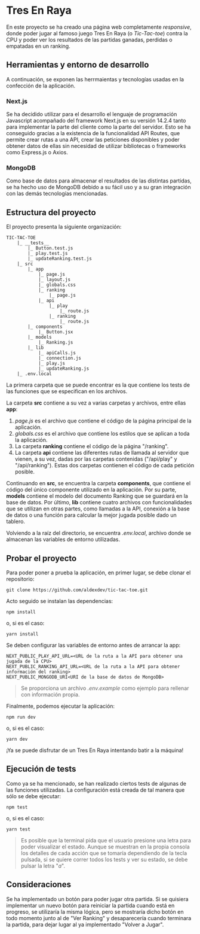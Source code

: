 # Tres En Raya

En este proyecto se ha creado una página web completamente _responsive_, donde poder jugar al famoso juego Tres En Raya (o _Tic-Tac-toe_) contra la CPU y poder ver los resultados de las partidas ganadas, perdidas o empatadas en un ranking.

## Herramientas y entorno de desarrollo

A continuación, se exponen las herrmaientas y tecnologías usadas en la confección de la aplicación.

### Next.js

Se ha decidido utilizar para el desarrollo el lenguaje de programación Javascript acompañado del framework Next.js en su versión 14.2.4 tanto para implementar la parte del cliente como la parte del servidor. Esto se ha conseguido gracias a la existencia de la funcionalidad API Routes, que permite crear rutas a una API, crear las peticiones disponibles y poder obtener datos de ellas sin necesidad de utilizar bibliotecas o frameworks como Express.js o Axios.

### MongoDB

Como base de datos para almacenar el resultados de las distintas partidas, se ha hecho uso de MongoDB debido a su fácil uso y a su gran integración con las demás tecnologías mencionadas.

## Estructura del proyecto

El proyecto presenta la siguiente organización:

```text
TIC-TAC-TOE
    |_ __tests__
        |_ Button.test.js
        |_ play.test.js
        |_ updateRanking.test.js
    |_ src
        |_ app
            |_ page.js
            |_ layout.js
            |_ globals.css
            |_ ranking
                |_ page.js
            |_ api
                |_ play
                    |_ route.js
                |_ ranking
                    |_ route.js
        |_ components
            |_ Button.jsx
        |_ models
            |_ Ranking.js
        |_ lib
            |_ apiCalls.js
            |_ connection.js
            |_ play.js
            |_ updateRanking.js
    |_ .env.local
```

La primera carpeta que se puede encontrar es la que contiene los tests de las funciones que se especifican en los archivos.

La carpeta **src** contiene a su vez a varias carpetas y archivos, entre ellas **app**:

1. _page.js_ es el archivo que contiene el código de la página principal de la aplicación.
2. _globals.css_ es el archivo que contiene los estilos que se aplican a toda la aplicación.
3. La carpeta **ranking** contiene el código de la página "/ranking".
4. La carpeta **api** contiene las diferentes rutas de llamada al servidor que vienen, a su vez, dadas por las carpetas contenidas ("/api/play" y "/api/ranking"). Estas dos carpetas contienen el código de cada petición posible.

Continuando en **src**, se encuentra la carpeta **components**, que contiene el código del único componente utilizado en la aplicación. Por su parte, **models** contiene el modelo del documento Ranking que se guardará en la base de datos. Por último, **lib** contiene cuatro archivos con funcionalidades que se utilizan en otras partes, como llamadas a la API, conexión a la base de datos o una función para calcular la mejor jugada posible dado un tablero.

Volviendo a la raíz del directorio, se encuentra _.env.local_, archivo donde se almacenan las variables de entorno utilizadas.

## Probar el proyecto

Para poder poner a prueba la aplicación, en primer lugar, se debe clonar el repositorio:

```shell
git clone https://github.com/aldexdev/tic-tac-toe.git
```

Acto seguido se instalan las dependencias:

```shell
npm install
```

o, si es el caso:

```shell
yarn install
```

Se deben configurar las variables de entorno antes de arrancar la app:

```text
NEXT_PUBLIC_PLAY_API_URL=<URL de la ruta a la API para obtener una jugada de la CPU>
NEXT_PUBLIC_RANKING_API_URL=<URL de la ruta a la API para obtener información del ranking>
NEXT_PUBLIC_MONGODB_URI<URI de la base de datos de MongoDB>
```

> Se proporciona un archivo _.env.example_ como ejemplo para rellenar con información propia.

Finalmente, podemos ejecutar la aplicación:

```shell
npm run dev
```

o, si es el caso:

```shell
yarn dev
```

¡Ya se puede disfrutar de un Tres En Raya intentando batir a la máquina!

## Ejecución de tests

Como ya se ha mencionado, se han realizado ciertos tests de algunas de las funciones utilizadas. La configuración está creada de tal manera que sólo se debe ejecutar:

```shell
npm test
```

o, si es el caso:

```shell
yarn test
```

> Es posible que la terminal pida que el usuario presione una letra para poder visualizar el estado. Aunque se muestran en la propia consola los detalles de cada acción que se tomaría dependiendo de la tecla pulsada, si se quiere correr todos los tests y ver su estado, se debe pulsar la letra "_a_".

## Consideraciones

Se ha implementado un botón para poder jugar otra partida. Si se quisiera implementar un nuevo botón para reiniciar la partida cuando está en progreso, se utilizaría la misma lógica, pero se mostraría dicho botón en todo momento junto al de "Ver Ranking" y desaparecería cuando terminara la partida, para dejar lugar al ya implementado "Volver a Jugar".
